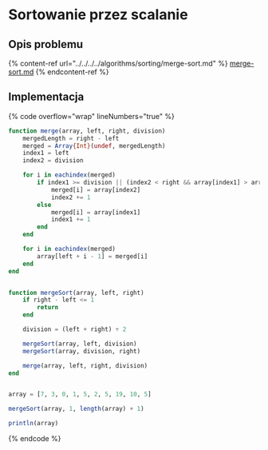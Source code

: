 # Sortowanie przez scalanie

## Opis problemu

{% content-ref url="../../../../algorithms/sorting/merge-sort.md" %}
[merge-sort.md](../../../../algorithms/sorting/merge-sort.md)
{% endcontent-ref %}

## Implementacja

{% code overflow="wrap" lineNumbers="true" %}
```julia
function merge(array, left, right, division)
    mergedLength = right - left
    merged = Array{Int}(undef, mergedLength)
    index1 = left
    index2 = division

    for i in eachindex(merged)
        if index1 >= division || (index2 < right && array[index1] > array[index2])
            merged[i] = array[index2]
            index2 += 1
        else
            merged[i] = array[index1]
            index1 += 1
        end
    end

    for i in eachindex(merged)
        array[left + i - 1] = merged[i]
    end
end


function mergeSort(array, left, right)
    if right - left <= 1
        return
    end

    division = (left + right) ÷ 2

    mergeSort(array, left, division)
    mergeSort(array, division, right)

    merge(array, left, right, division)
end


array = [7, 3, 0, 1, 5, 2, 5, 19, 10, 5]

mergeSort(array, 1, length(array) + 1)

println(array)
```
{% endcode %}
